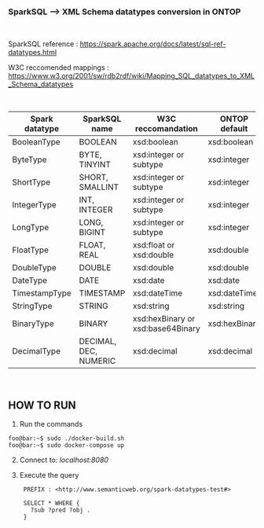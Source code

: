 ### SparkSQL --> XML Schema datatypes conversion in ONTOP

</br>

SparkSQL reference : <https://spark.apache.org/docs/latest/sql-ref-datatypes.html>

W3C reccomended mappings : <https://www.w3.org/2001/sw/rdb2rdf/wiki/Mapping_SQL_datatypes_to_XML_Schema_datatypes>

</br>

| Spark datatype | SparkSQL name | W3C reccomandation | ONTOP default | ONTOP change |
|----------------|---------------|--------------------|---------------|---------------|
| BooleanType | BOOLEAN | xsd:boolean | xsd:boolean | |
| ByteType | BYTE, TINYINT | xsd:integer or subtype | xsd:integer | xsd:byte |
| ShortType | SHORT, SMALLINT | xsd:integer or subtype | xsd:integer | xsd:short |
| IntegerType | INT, INTEGER | xsd:integer or subtype | xsd:integer | xsd:int |
| LongType | LONG, BIGINT | xsd:integer or subtype | xsd:integer | xsd:long |
| FloatType | FLOAT, REAL | xsd:float or xsd:double | xsd:double | xsd:float |
| DoubleType | DOUBLE | xsd:double | xsd:double | |
| DateType | DATE | xsd:date | xsd:date | |
| TimestampType | TIMESTAMP | xsd:dateTime | xsd:dateTime | |
| StringType | STRING | xsd:string | xsd:string | |
| BinaryType | BINARY | xsd:hexBinary or xsd:base64Binary | xsd:hexBinary | |
| DecimalType | DECIMAL, DEC, NUMERIC | xsd:decimal | xsd:decimal | |

</br>

## HOW TO RUN

1. Run the commands

  ```console
  foo@bar:~$ sudo ./docker-build.sh
  foo@bar:~$ sudo docker-compose up
  ```

2. Connect to: _localhost:8080_

3. Execute the query

        PREFIX : <http://www.semanticweb.org/spark-datatypes-test#>

        SELECT * WHERE {
          ?sub ?pred ?obj .
        }
